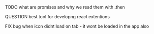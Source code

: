 TODO what are promises and why we read them with .then

QUESTION best tool for developng react extentions

FIX bug when icon didnt load on tab - it wont be loaded in the app also